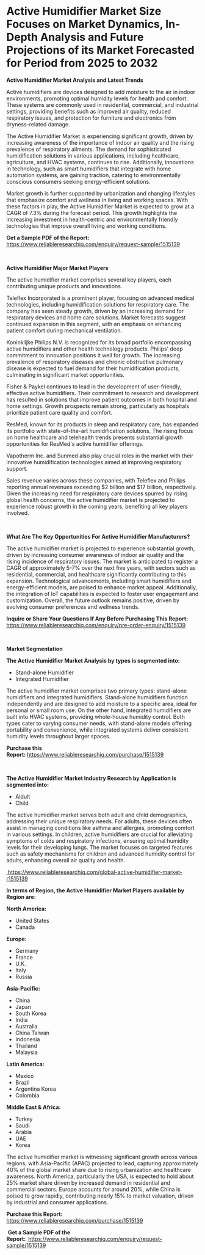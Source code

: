 <p><h1>Active Humidifier Market Size Focuses on Market Dynamics, In-Depth Analysis and Future Projections of its Market Forecasted for Period from 2025 to 2032</h1></p><p><strong>Active Humidifier Market Analysis and Latest Trends</strong></p>
<p><p>Active humidifiers are devices designed to add moisture to the air in indoor environments, promoting optimal humidity levels for health and comfort. These systems are commonly used in residential, commercial, and industrial settings, providing benefits such as improved air quality, reduced respiratory issues, and protection for furniture and electronics from dryness-related damage.</p><p>The Active Humidifier Market is experiencing significant growth, driven by increasing awareness of the importance of indoor air quality and the rising prevalence of respiratory ailments. The demand for sophisticated humidification solutions in various applications, including healthcare, agriculture, and HVAC systems, continues to rise. Additionally, innovations in technology, such as smart humidifiers that integrate with home automation systems, are gaining traction, catering to environmentally conscious consumers seeking energy-efficient solutions.</p><p>Market growth is further supported by urbanization and changing lifestyles that emphasize comfort and wellness in living and working spaces. With these factors in play, the Active Humidifier Market is expected to grow at a CAGR of 7.3% during the forecast period. This growth highlights the increasing investment in health-centric and environmentally friendly technologies that improve overall living and working conditions.</p></p>
<p><strong>Get a Sample PDF of the Report:&nbsp;</strong> <a href="https://www.reliableresearchiq.com/enquiry/request-sample/1515139?utm_campaign=2293&utm_medium=2&utm_source=Github&utm_content=ia&utm_term=13042025&utm_id=active-humidifier">https://www.reliableresearchiq.com/enquiry/request-sample/1515139</a></p>
<p>&nbsp;</p>
<p><strong>Active Humidifier Major Market Players</strong></p>
<p><p>The active humidifier market comprises several key players, each contributing unique products and innovations. </p><p>Teleflex Incorporated is a prominent player, focusing on advanced medical technologies, including humidification solutions for respiratory care. The company has seen steady growth, driven by an increasing demand for respiratory devices and home care solutions. Market forecasts suggest continued expansion in this segment, with an emphasis on enhancing patient comfort during mechanical ventilation.</p><p>Koninklijke Philips N.V. is recognized for its broad portfolio encompassing active humidifiers and other health technology products. Philips' deep commitment to innovation positions it well for growth. The increasing prevalence of respiratory diseases and chronic obstructive pulmonary disease is expected to fuel demand for their humidification products, culminating in significant market opportunities.</p><p>Fisher & Paykel continues to lead in the development of user-friendly, effective active humidifiers. Their commitment to research and development has resulted in solutions that improve patient outcomes in both hospital and home settings. Growth prospects remain strong, particularly as hospitals prioritize patient care quality and comfort.</p><p>ResMed, known for its products in sleep and respiratory care, has expanded its portfolio with state-of-the-art humidification solutions. The rising focus on home healthcare and telehealth trends presents substantial growth opportunities for ResMed's active humidifier offerings.</p><p>Vapotherm Inc. and Sunmed also play crucial roles in the market with their innovative humidification technologies aimed at improving respiratory support. </p><p>Sales revenue varies across these companies, with Teleflex and Philips reporting annual revenues exceeding $2 billion and $17 billion, respectively. Given the increasing need for respiratory care devices spurred by rising global health concerns, the active humidifier market is projected to experience robust growth in the coming years, benefiting all key players involved.</p></p>
<p>&nbsp;</p>
<p><strong>What Are The Key Opportunities For Active Humidifier Manufacturers?</strong></p>
<p><p>The active humidifier market is projected to experience substantial growth, driven by increasing consumer awareness of indoor air quality and the rising incidence of respiratory issues. The market is anticipated to register a CAGR of approximately 5-7% over the next five years, with sectors such as residential, commercial, and healthcare significantly contributing to this expansion. Technological advancements, including smart humidifiers and energy-efficient models, are poised to enhance market appeal. Additionally, the integration of IoT capabilities is expected to foster user engagement and customization. Overall, the future outlook remains positive, driven by evolving consumer preferences and wellness trends.</p></p>
<p><strong>Inquire or Share Your Questions If Any Before Purchasing This Report:</strong> <a href="https://www.reliableresearchiq.com/enquiry/pre-order-enquiry/1515139?utm_campaign=2293&utm_medium=2&utm_source=Github&utm_content=ia&utm_term=13042025&utm_id=active-humidifier">https://www.reliableresearchiq.com/enquiry/pre-order-enquiry/1515139</a></p>
<p>&nbsp;</p>
<p><strong>Market Segmentation</strong></p>
<p><strong>The Active Humidifier Market Analysis by types is segmented into:</strong></p>
<p><ul><li>Stand-alone Humidifier</li><li>Integrated Humidifier</li></ul></p>
<p><p>The active humidifier market comprises two primary types: stand-alone humidifiers and integrated humidifiers. Stand-alone humidifiers function independently and are designed to add moisture to a specific area, ideal for personal or small room use. On the other hand, integrated humidifiers are built into HVAC systems, providing whole-house humidity control. Both types cater to varying consumer needs, with stand-alone models offering portability and convenience, while integrated systems deliver consistent humidity levels throughout larger spaces.</p></p>
<p><strong>Purchase this Report:&nbsp;</strong><a href="https://www.reliableresearchiq.com/purchase/1515139?utm_campaign=2293&utm_medium=2&utm_source=Github&utm_content=ia&utm_term=13042025&utm_id=active-humidifier">https://www.reliableresearchiq.com/purchase/1515139</a></p>
<p>&nbsp;</p>
<p><strong>The Active Humidifier Market Industry Research by Application is segmented into:</strong></p>
<p><ul><li>Aldult</li><li>Child</li></ul></p>
<p><p>The active humidifier market serves both adult and child demographics, addressing their unique respiratory needs. For adults, these devices often assist in managing conditions like asthma and allergies, promoting comfort in various settings. In children, active humidifiers are crucial for alleviating symptoms of colds and respiratory infections, ensuring optimal humidity levels for their developing lungs. The market focuses on targeted features such as safety mechanisms for children and advanced humidity control for adults, enhancing overall air quality and health.</p></p>
<p><a href="https://www.reliableresearchiq.com/global-active-humidifier-market-r1515139?utm_campaign=2293&utm_medium=2&utm_source=Github&utm_content=ia&utm_term=13042025&utm_id=active-humidifier">&nbsp;https://www.reliableresearchiq.com/global-active-humidifier-market-r1515139</a></p>
<p><strong>In terms of Region, the Active Humidifier Market Players available by Region are:</strong></p>
<p>
    <p> <strong> North America: </strong>
        <ul>
            <li>United States</li>
            <li>Canada</li>
        </ul>
        </p> 
    <p> <strong> Europe: </strong>
        <ul>
            <li>Germany</li>
            <li>France</li>
            <li>U.K.</li>
            <li>Italy</li>
            <li>Russia</li>
        </ul>
        </p> 
    <p> <strong> Asia-Pacific: </strong>
        <ul>
            <li>China</li>
            <li>Japan</li>
            <li>South Korea</li>
            <li>India</li>
            <li>Australia</li>
            <li>China Taiwan</li>
            <li>Indonesia</li>
            <li>Thailand</li>
            <li>Malaysia</li>
        </ul>
        </p> 
    <p> <strong> Latin America: </strong>
        <ul>
            <li>Mexico</li>
            <li>Brazil</li>
            <li>Argentina Korea</li>
            <li>Colombia</li>
        </ul>
        </p> 
    <p> <strong> Middle East & Africa: </strong>
        <ul>
            <li>Turkey</li>
            <li>Saudi</li>
            <li>Arabia</li>
            <li>UAE</li>
            <li>Korea</li>
        </ul>
    </p>
    </p>
<p><p>The active humidifier market is witnessing significant growth across various regions, with Asia-Pacific (APAC) projected to lead, capturing approximately 40% of the global market share due to rising urbanization and healthcare awareness. North America, particularly the USA, is expected to hold about 25% market share driven by increased demand in residential and commercial sectors. Europe accounts for around 20%, while China is poised to grow rapidly, contributing nearly 15% to market valuation, driven by industrial and consumer applications.</p></p>
<p><strong>Purchase this Report: </strong><a href="https://www.reliableresearchiq.com/purchase/1515139?utm_campaign=2293&utm_medium=2&utm_source=Github&utm_content=ia&utm_term=13042025&utm_id=active-humidifier">https://www.reliableresearchiq.com/purchase/1515139</a></p>
<p>&nbsp;<strong>Get a Sample PDF of the Report:&nbsp;&nbsp;</strong><a href="https://www.reliableresearchiq.com/enquiry/request-sample/1515139?utm_campaign=2293&utm_medium=2&utm_source=Github&utm_content=ia&utm_term=13042025&utm_id=active-humidifier">https://www.reliableresearchiq.com/enquiry/request-sample/1515139</a></p>
<p><strong></strong></p>
<p><p></p><p></p><p></p></p>